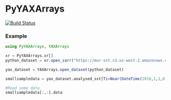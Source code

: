 # PyYAXArrays

[![Build Status](https://github.com/meggart/PyYAXArrays.jl/actions/workflows/CI.yml/badge.svg?branch=main)](https://github.com/meggart/PyYAXArrays.jl/actions/workflows/CI.yml?query=branch%3Amain)


### Example

````julia
using PyYAXArrays, YAXArrays

xr = PyYAXArrays.xr[]
python_dataset = xr.open_zarr("https://mur-sst.s3.us-west-2.amazonaws.com/zarr-v1", decode_times=false)

yax_dataset = YAXArrays.open_dataset(python_dataset)

smallsampledata = yax_dataset.analysed_sst[Ti=Near(DateTime(2010,1,1,0)),lon=0..35,lat=40..65]

#Read some data
smallsampledata[:,:].data
````
